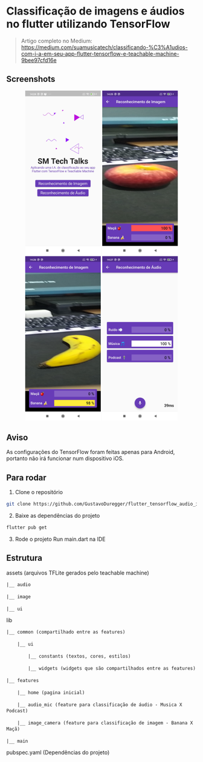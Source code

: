# Classificação de imagens e áudios no flutter utilizando TensorFlow
> Artigo completo no Medium: https://medium.com/suamusicatech/classificando-%C3%A1udios-com-i-a-em-seu-app-flutter-tensorflow-e-teachable-machine-9bee97cfd16e

## Screenshots
<p align = "center">
    <img src="assets_readme/Screenshot_home_screen.jpg" width="200px">
    <img src="assets_readme/Screenshot_apple.jpg" width="200px">
    <img src="assets_readme/Screenshot_banana.jpg" width="200px">
    <img src="assets_readme/Screenshot_audio.jpg" width="200px">
</p>

## Aviso
As configurações do TensorFlow foram feitas apenas para Android, portanto não irá funcionar num dispositivo iOS.

## Para rodar
1. Clone o repositório
```bash
git clone https://github.com/GustavoDuregger/flutter_tensorflow_audio_image.git
```
2. Baixe as dependências do projeto
```bash
flutter pub get
```
3. Rode o projeto
Run main.dart na IDE

## Estrutura

assets (arquivos TFLite gerados pelo teachable machine)

    |__ audio 
    
    |__ image
    
    |__ ui
    
lib

    |__ common (compartilhado entre as features)
    
        |__ ui
        
            |__ constants (textos, cores, estilos)
            
            |__ widgets (widgets que são compartilhados entre as features)
            
    |__ features
    
        |__ home (pagina inicial)
        
        |__ audio_mic (feature para classificação de áudio - Musica X Podcast)
        
        |__ image_camera (feature para classificação de imagem - Banana X Maçã)
        
    |__ main
    
pubspec.yaml (Dependências do projeto)
